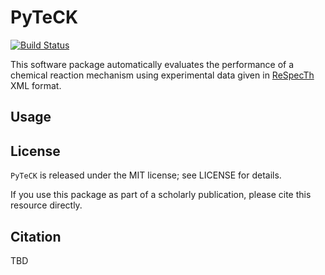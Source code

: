 PyTeCK
======
[![Build Status](https://travis-ci.org/kyleniemeyer/PyTeCK.svg?branch=master)](https://travis-ci.org/kyleniemeyer/PyTeCK)

This software package automatically evaluates the performance of a chemical reaction mechanism using experimental data given in [ReSpecTh][1] XML format.

Usage
-----


License
-------
`PyTeCK` is released under the MIT license; see LICENSE for details.

If you use this package as part of a scholarly publication, please cite this resource directly.

Citation
--------
TBD

[1]: http://respecth.hu/ "ReSpecTh"
